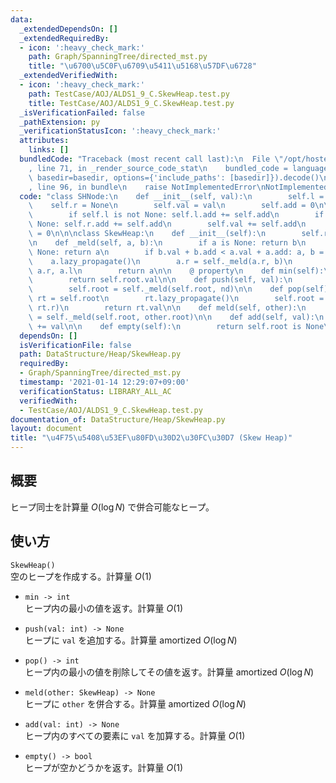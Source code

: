 ```yaml
---
data:
  _extendedDependsOn: []
  _extendedRequiredBy:
  - icon: ':heavy_check_mark:'
    path: Graph/SpanningTree/directed_mst.py
    title: "\u6700\u5C0F\u6709\u5411\u5168\u57DF\u6728"
  _extendedVerifiedWith:
  - icon: ':heavy_check_mark:'
    path: TestCase/AOJ/ALDS1_9_C.SkewHeap.test.py
    title: TestCase/AOJ/ALDS1_9_C.SkewHeap.test.py
  _isVerificationFailed: false
  _pathExtension: py
  _verificationStatusIcon: ':heavy_check_mark:'
  attributes:
    links: []
  bundledCode: "Traceback (most recent call last):\n  File \"/opt/hostedtoolcache/Python/3.10.5/x64/lib/python3.10/site-packages/onlinejudge_verify/documentation/build.py\"\
    , line 71, in _render_source_code_stat\n    bundled_code = language.bundle(stat.path,\
    \ basedir=basedir, options={'include_paths': [basedir]}).decode()\n  File \"/opt/hostedtoolcache/Python/3.10.5/x64/lib/python3.10/site-packages/onlinejudge_verify/languages/python.py\"\
    , line 96, in bundle\n    raise NotImplementedError\nNotImplementedError\n"
  code: "class SHNode:\n    def __init__(self, val):\n        self.l = None\n    \
    \    self.r = None\n        self.val = val\n        self.add = 0\n\n    def lazy_propagate(self):\n\
    \        if self.l is not None: self.l.add += self.add\n        if self.r is not\
    \ None: self.r.add += self.add\n        self.val += self.add\n        self.add\
    \ = 0\n\n\nclass SkewHeap:\n    def __init__(self):\n        self.root = None\n\
    \n    def _meld(self, a, b):\n        if a is None: return b\n        if b is\
    \ None: return a\n        if b.val + b.add < a.val + a.add: a, b = b, a\n    \
    \    a.lazy_propagate()\n        a.r = self._meld(a.r, b)\n        a.l, a.r =\
    \ a.r, a.l\n        return a\n\n    @ property\n    def min(self):\n        self.root.lazy_propagate()\n\
    \        return self.root.val\n\n    def push(self, val):\n        nd = SHNode(val)\n\
    \        self.root = self._meld(self.root, nd)\n\n    def pop(self):\n       \
    \ rt = self.root\n        rt.lazy_propagate()\n        self.root = self._meld(rt.l,\
    \ rt.r)\n        return rt.val\n\n    def meld(self, other):\n        self.root\
    \ = self._meld(self.root, other.root)\n\n    def add(self, val):\n        self.root.add\
    \ += val\n\n    def empty(self):\n        return self.root is None\n"
  dependsOn: []
  isVerificationFile: false
  path: DataStructure/Heap/SkewHeap.py
  requiredBy:
  - Graph/SpanningTree/directed_mst.py
  timestamp: '2021-01-14 12:29:07+09:00'
  verificationStatus: LIBRARY_ALL_AC
  verifiedWith:
  - TestCase/AOJ/ALDS1_9_C.SkewHeap.test.py
documentation_of: DataStructure/Heap/SkewHeap.py
layout: document
title: "\u4F75\u5408\u53EF\u80FD\u30D2\u30FC\u30D7 (Skew Heap)"
---
```


## 概要
ヒープ同士を計算量 $O(\log N)$ で併合可能なヒープ。

## 使い方
`SkewHeap()`  
空のヒープを作成する。計算量 $O(1)$

- `min -> int`  
ヒープ内の最小の値を返す。計算量 $O(1)$

- `push(val: int) -> None`  
ヒープに `val` を追加する。計算量 $\mathrm{amortized}\ O(\log N)$

- `pop() -> int`  
ヒープ内の最小の値を削除してその値を返す。計算量 $\mathrm{amortized}\ O(\log N)$

- `meld(other: SkewHeap) -> None`  
ヒープに `other` を併合する。計算量 $\mathrm{amortized}\ O(\log N)$

- `add(val: int) -> None`  
ヒープ内のすべての要素に `val` を加算する。計算量 $O(1)$

 - `empty() -> bool`  
ヒープが空かどうかを返す。計算量 $O(1)$
